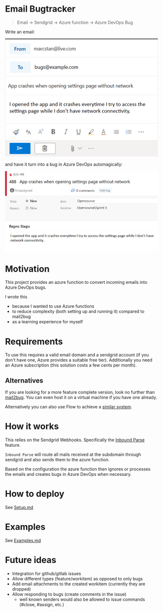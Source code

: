 # Email Bugtracker

> Email -> Sendgrid -> Azure function -> Azure DevOps Bug

Write an email:

![email](images/email.png)

and have it turn into a bug in Azure DevOps automagically:

![bug](images/bug.png)

# Motivation

This project provides an azure function to convert incoming emails into Azure DevOps bugs.

I wrote this

* because I wanted to use Azure functions
* to reduce complexity (both setting up and running it) compared to mail2bug
* as a learning experience for myself

# Requirements

To use this requires a valid email domain and a sendgrid account (if you don't have one, Azure provides a suitable free tier). Additionally you need an Azure subscription (this solution costs a few cents per month).

## Alternatives

If you are looking for a more feature complete version, look no further than [mail2bug](https://github.com/microsoft/mail2bug). You can even host it on a virtual machine if you have one already.

Alternatively you can also use Flow to achieve a [similar system](https://techcommunity.microsoft.com/t5/PowerApps-Flow/How-to-Manage-VSTS-Bugs-using-Flow-and-SharePoint-Part-1/td-p/89470).

# How it works

This relies on the Sendgrid Webhooks. Specifically the [Inbound Parse](https://sendgrid.com/docs/for-developers/parsing-email/inbound-email/) feature.

`Inbound Parse` will route all mails received at the subdomain through sendgrid and also sends them to the azure function.

Based on the configuration the azure function then ignores or processes the emails and creates bugs in Azure DevOps when necessary.

# How to deploy

See [Setup.md](Setup.md)

# Examples

See [Examples.md](Examples.md)
# Future ideas

* Integration for github/gitlab issues
* Allow different types (feature/workitem) as opposed to only bugs
* Add email attachments to the created workitem (currently they are dropped)
* Allow responding to bugs (create comments in the issue)
    * well known senders would also be allowed to issue commands (#close, #assign, etc.)